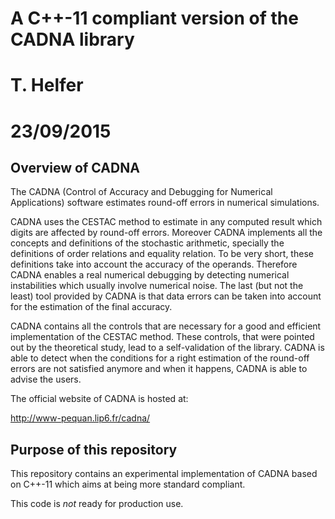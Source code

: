 # A C++-11 compliant version of the CADNA library
# T. Helfer
# 23/09/2015

## Overview of CADNA

The CADNA (Control of Accuracy and Debugging for Numerical
Applications) software estimates round-off errors in numerical
simulations.

CADNA uses the CESTAC method to estimate in any computed result which
digits are affected by round-off errors. Moreover CADNA implements all
the concepts and definitions of the stochastic arithmetic, specially
the definitions of order relations and equality relation. To be very
short, these definitions take into account the accuracy of the
operands. Therefore CADNA enables a real numerical debugging by
detecting numerical instabilities which usually involve numerical
noise. The last (but not the least) tool provided by CADNA is that
data errors can be taken into account for the estimation of the final
accuracy.

CADNA contains all the controls that are necessary for a good and
efficient implementation of the CESTAC method. These controls, that
were pointed out by the theoretical study, lead to a self-validation
of the library. CADNA is able to detect when the conditions for a
right estimation of the round-off errors are not satisfied anymore and
when it happens, CADNA is able to advise the users.

The official website of CADNA is hosted at:

<http://www-pequan.lip6.fr/cadna/>

## Purpose of this repository

This repository contains an experimental implementation of CADNA based
on C++-11 which aims at being more standard compliant.

This code is *not* ready for production use.
